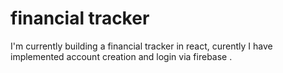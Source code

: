 # financial tracker
I'm currently building a financial tracker in react, curently I have implemented account creation and login via firebase
.